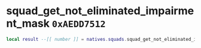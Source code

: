 # squad_get_not_eliminated_impairment_mask `0xAEDD7512`

```lua
local result --[[ number ]] = natives.squads.squad_get_not_eliminated_impairment_mask(_unk0 --[[ number ]])
```